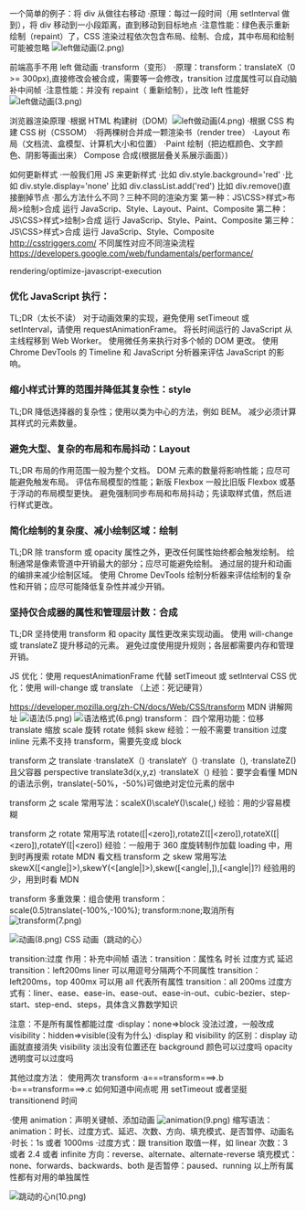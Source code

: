 一个简单的例子：将 div 从做往右移动
·原理：每过一段时间（用 setlnterval 做到），将 div 移动到一小段距离，直到移动到目标地点
·注意性能：绿色表示重新绘制（repaint）了，CSS 渲染过程依次包含布局、绘制、合成，其中布局和绘制可能被忽略
![left做动画(2.png)](2.png)

前端高手不用 left 做动画
·transform（变形）
·原理：transform：translateX（0 >= 300px),直接修改会被合成，需要等一会修改，transition 过度属性可以自动脑补中间帧
·注意性能：并没有 repaint（ 重新绘制），比改 left 性能好
![left做动画(3.png)](3.png)

浏览器渲染原理
·根据 HTML 构建树（DOM）![left做动画(4.png)](4.png)
·根据 CSS 构建 CSS 树（CSSOM）
·将两棵树合并成一颗渲染书（render tree）
·Layout 布局（文档流、盒模型、计算机大小和位置）
·Paint 绘制（把边框颜色、文字颜色、阴影等画出来）
Compose 合成(根据层叠关系展示画面）)

如何更新样式
·一般我们用 JS 来更新样式
·比如 div.style.background='red'
·比如 div.style.display='none'
比如 div.classList.add('red')
比如 div.remove()直接删掉节点
·那么方法什么不同？三种不同的渲染方案
第一种：JS\CSS>样式>布局>绘制>合成
运行 JavaScrip、Style、Layout、Paint、Composite
第二种：JS\CSS>样式>绘制>合成
运行 JavaScrip、Style、Paint、Composite
第三种：JS\CSS>样式>合成
运行 JavaScrip、Style、Composite
http://csstriggers.com/ 不同属性对应不同渲染流程
https://developers.google.com/web/fundamentals/performance/

rendering/optimize-javascript-execution

### 优化 JavaScript 执行：

TL;DR（太长不读）
对于动画效果的实现，避免使用 setTimeout 或 setInterval，请使用 requestAnimationFrame。
将长时间运行的 JavaScript 从主线程移到 Web Worker。
使用微任务来执行对多个帧的 DOM 更改。
使用 Chrome DevTools 的 Timeline 和 JavaScript 分析器来评估 JavaScript 的影响。

### 缩小样式计算的范围并降低其复杂性：style

TL;DR
降低选择器的复杂性；使用以类为中心的方法，例如 BEM。
减少必须计算其样式的元素数量。

### 避免大型、复杂的布局和布局抖动：Layout

TL;DR
布局的作用范围一般为整个文档。
DOM 元素的数量将影响性能；应尽可能避免触发布局。
评估布局模型的性能；新版 Flexbox 一般比旧版 Flexbox 或基于浮动的布局模型更快。
避免强制同步布局和布局抖动；先读取样式值，然后进行样式更改。

### 简化绘制的复杂度、减小绘制区域：绘制

TL;DR
除 transform 或 opacity 属性之外，更改任何属性始终都会触发绘制。
绘制通常是像素管道中开销最大的部分；应尽可能避免绘制。
通过层的提升和动画的编排来减少绘制区域。
使用 Chrome DevTools 绘制分析器来评估绘制的复杂性和开销；应尽可能降低复杂性并减少开销。

### 坚持仅合成器的属性和管理层计数：合成

TL;DR
坚持使用 transform 和 opacity 属性更改来实现动画。
使用 will-change 或 translateZ 提升移动的元素。
避免过度使用提升规则；各层都需要内存和管理开销。

JS 优化：使用 requestAnimationFrame 代替 setTimeout 或 setlnterval
CSS 优化：使用 will-change 或 translate （上述：死记硬背）

https://developer.mozilla.org/zh-CN/docs/Web/CSS/transform MDN 讲解网址
![语法(5.png)](5.png)
![语法格式(6.png)](6.png)
transform：
四个常用功能：位移 translate 缩放 scale 旋转 rotate 倾斜 skew
经验：一般不需要 transition 过度 inline 元素不支持 transform，需要先变成 block

transform 之 translate
·translateX（<length-percentage>)
·translateY（<length-percentage>)
·translate（<length-percentage>),<length-percentage>
·translateZ(<length>)且父容器 perspective
translate3d(x,y,z)
·translateX（<length-percentage>)
经验：要学会看懂 MDN 的语法示例，translate(-50%，-50%)可做绝对定位元素的居中

transform 之 scale
常用写法：scaleX(<number>)\scaleY(<number>)\scale(<number>,<number>)
经验：用的少容易模糊

transform 之 rotate
常用写法 rotate([<angle>|<zero]),rotateZ([<angle>|<zero]),rotateX([<angle>|<zero]),rotateY([<angle>|<zero])
经验：一般用于 360 度旋转制作加载 loading 中，用到时再搜索 rotate MDN 看文档
transform 之 skew
常用写法 skewX([<angle|<zero>]>),skewY(<[angle|<zero>]>),skew([<angle|<zero>,]),[<angle|<zero>]?)
经验用的少，用到时看 MDN

transform 多重效果：组合使用
transform：scale(0.5)translate(-100%,-100%);
transform:none;取消所有
![transform(7.png)](7.png)

![动画(8.png)](8.png) CSS 动画（跳动的心）

transition:过度
作用：补充中间帧
语法：transition：属性名 时长 过度方式 延迟
transition：left200ms liner
可以用逗号分隔两个不同属性
transition：left200ms，top 400mx
可以用 all 代表所有属性
transition：all 200ms
过度方式有：liner、ease、ease-in、ease-out、ease-in-out、cubic-bezier、step-start、step-end、steps，具体含义靠数学知识

注意：不是所有属性都能过度
·display：none=>block 没法过渡，一般改成 visibility：hidden=>visible(没有为什么)
·display 和 visibility 的区别：display 动画就直接消失 visibility 淡出没有位置还在
background 颜色可以过度吗
opacity 透明度可以过度吗

其他过度方法：
使用两次 transform
·a===transform===>.b
·b===transform===>.c
如何知道中间点呢
用 setTimeout 或者坚挺 transitionend 时间

·使用 animation：声明关键帧、添加动画
![animation(9.png)](9.png)
缩写语法：animation：时长、过度方式、延迟、次数、方向、填充模式、是否暂停、动画名
·时长：1s 或者 1000ms
·过度方式：跟 transition 取值一样，如 linear
次数：3 或者 2.4 或者 infinite
方向：reverse、alternate、alternate-reverse
填充模式：none、forwards、backwards、both
是否暂停：paused、running
以上所有属性都有对用的单独属性

![跳动的心n(10.png)](10.png)
